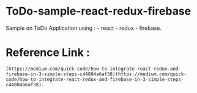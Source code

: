 # ToDo-sample-react-redux-firebase
Sample on ToDo Application using : 
    - react
    - redux
    - firebase.

# Reference Link : 
    [https://medium.com/quick-code/how-to-integrate-react-redux-and-firebase-in-3-simple-steps-c44804a6af38](https://medium.com/quick-code/how-to-integrate-react-redux-and-firebase-in-3-simple-steps-c44804a6af38).


